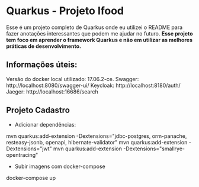 # Quarkus - Projeto Ifood

Esse é um projeto completo de Quarkus onde eu utilizei o README para fazer anotações interessantes que podem me ajudar no futuro.
**Esse projeto tem foco em aprender o framework Quarkus e não em utilizar as melhores práticas de desenvolvimento.**

## Informações úteis:

Versão do docker local utilizado: 17.06.2-ce.
Swagger: http://localhost:8080/swagger-ui/
Keycloak: http://localhost:8180/auth/
Jaeger: http://localhost:16686/search

## Projeto Cadastro

- Adicionar dependências:

mvn quarkus:add-extension -Dextensions="jdbc-postgres, orm-panache, resteasy-jsonb, openapi, hibernate-validator"
mvn quarkus:add-extension -Dextensions="jwt"
mvn quarkus:add-extension -Dextensions="smallrye-opentracing"

- Subir imagens com docker-compose

docker-compose up

